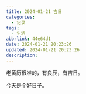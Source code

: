 ```yaml
---
title: 2024-01-21 吉日
categories:
  - 记录
tags:
  - 生活
abbrlink: 44e64d1
date: 2024-01-21 20:23:26
updated: 2024-01-21 20:23:26
description:
---
```

老黄历很准的，有良辰，有吉日。

今天是个好日子。
